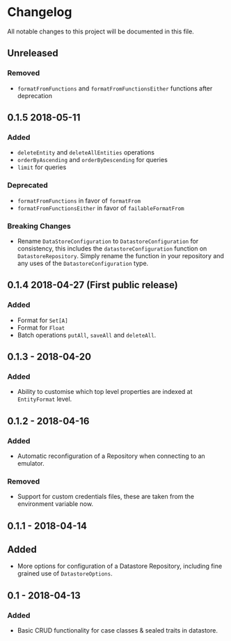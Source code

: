 # Changelog
All notable changes to this project will be documented in this file.

## Unreleased

### Removed
 - `formatFromFunctions` and `formatFromFunctionsEither` functions after deprecation 

## 0.1.5 2018-05-11

### Added
- `deleteEntity` and `deleteAllEntities` operations
- `orderByAscending` and `orderByDescending` for queries
- `limit` for queries

### Deprecated
- `formatFromFunctions` in favor of `formatFrom`
- `formatFromFunctionsEither` in favor of `failableFormatFrom`

### Breaking Changes
- Rename `DataStoreConfiguration` to `DatastoreConfiguration` for consistency, this includes the `datastoreConfiguration`
function on `DatastoreRepository`. Simply rename the function in your repository and any uses of the `DatastoreConfiguration`
type.

## 0.1.4 2018-04-27 (First public release)
### Added
- Format for `Set[A]`
- Format for `Float`
- Batch operations `putAll`, `saveAll` and `deleteAll`.

## 0.1.3 - 2018-04-20
### Added
- Ability to customise which top level properties are indexed at `EntityFormat` level.

## 0.1.2 - 2018-04-16
### Added
- Automatic reconfiguration of a Repository when connecting to an emulator.

### Removed
- Support for custom credentials files, these are taken from the environment variable now.

## 0.1.1 - 2018-04-14
## Added
- More options for configuration of a Datastore Repository, including fine grained use of `DatastoreOptions`.

## 0.1 - 2018-04-13
### Added
- Basic CRUD functionality for case classes & sealed traits in datastore.
